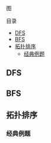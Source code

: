 图

目录

- [DFS](#dfs)
- [BFS](#bfs)
- [拓扑排序](#拓扑排序)
  - [经典例题](#经典例题)

## DFS

## BFS

## 拓扑排序

### 经典例题